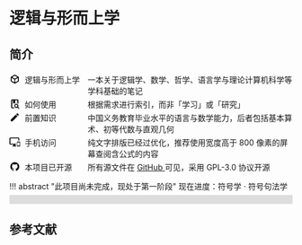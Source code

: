 # 逻辑与形而上学

## 简介

<div class="entry start">
    <img src="assets/icons/cube-outline.svg" style="width: 1.2rem" />
    <div class="sub-entry">
        <div class="caption">逻辑与形而上学</div>
        <div class="value">
            一本关于逻辑学、数学、哲学、语言学与理论计算机科学等学科基础的笔记
        </div>
    </div>
</div>

<div class="entry start">
    <img src="assets/icons/book-search-outline.svg" style="width: 1.2rem" />
    <div class="sub-entry">
        <div class="caption">如何使用</div>
        <div class="value">
            根据需求进行索引，而非「学习」或「研究」
        </div>
    </div>
</div>

<div class="entry start">
    <img src="assets/icons/pencil.svg" style="width: 1.2rem" />
    <div class="sub-entry">
        <div class="caption">前置知识</div>
        <div class="value">
            中国义务教育毕业水平的语言与数学能力，后者包括基本算术、初等代数与直观几何
        </div>
    </div>
</div>

<div class="entry start">
    <img src="assets/icons/monitor-cellphone.svg" style="width: 1.2rem" />
    <div class="sub-entry">
        <div class="caption">手机访问</div>
        <div class="value">
            纯文字排版已经过优化，推荐使用宽度高于 800 像素的屏幕查阅含公式的内容
        </div>
    </div>
</div>

<div class="entry start">
    <img src="assets/icons/github.svg" style="width: 1.2rem" />
    <div class="sub-entry">
        <div class="caption">本项目已开源</div>
        <div class="value">
            所有源文件在 <a href="https://github.com/ShiinaHiiragi/note/" target="_blank"> GitHub </a> 可见，采用 GPL-3.0 协议开源
        </div>
    </div>
</div>

!!! abstract "此项目尚未完成，现处于第一阶段"
    <label> 现在进度：符号学 · 符号句法学 </label>
    <div class="progress-container">
        <div class="progress-percentage"> </div>
    </div>

## 参考文献

<div class="ref"> </div>

<script>
const refList = [
    {
        author: ["华东师范大学哲学系逻辑学教研室"],
        title: "形式逻辑",
        type: "M",
        year: 2016,
        page: [1, 193],
        press: "华东师大出版社",
        locate: "上海"
    },
    {
        author: ["[英]Julian Baggini", "[美]Peter S. Fosl"],
        title: "简单的哲学",
        type: "M",
        year: 2016,
        page: [1, 266],
        trans: ["陶涛"],
        press: "中国人民大学出版社",
        locate: "北京"
    },
    {
        author: ["[英]Patrick J. Hurley"],
        title: "简明逻辑学导论",
        type: "M",
        year: 2010,
        page: [85, 140],
        trans: ["陈波", "宋文淦", "熊力文", "谷振诣"],
        press: "世界图书出版公司",
        locate: "北京"
    },
    {
        author: ["Robin Turner", "Nick Nicholas"],
        title: "Lojban For Beginners",
        type: "DB/OL",
        page: [1, 185]
    },
    {
        author: ["蔡曙山"],
        title: "认知科学导论",
        type: "M",
        year: 2021,
        page: [1, 697],
        press: "人民出版社",
        locate: "北京"
    },
    {
        author: ["[英]Julian Baggini", "[美]Peter S. Fosl"],
        title: "好用的哲学",
        type: "M",
        year: 2016,
        page: [1, 273],
        trans: ["陶涛"],
        press: "中国人民大学出版社",
        locate: "北京"
    },
    {
        author: ["[美]Robert C. Solomon"],
        title: "大问题：简明哲学导论",
        type: "M",
        year: 2018,
        page: [413, 435],
        trans: ["张卜天"],
        press: "清华大学出版社",
        locate: "北京"
    },
    {
        author: ["赵毅衡"],
        title: "符号学：原理与推演",
        type: "M",
        year: 2016,
        page: [1, 390],
        press: "南京大学出版社",
        locate: "南京",
        plot: 331
    },
    {
        author: ["陈波"],
        title: "逻辑哲学",
        type: "M",
        year: 2006,
        page: [1, 364],
        press: "北京大学出版社",
        locate: "北京"
    },
    {
        author: ["[美]Stewart Shapiro"],
        title: "数学哲学：对数学的思考",
        type: "M",
        year: 2009,
        page: [1, 281],
        trans: ["郝兆宽", "杨睿之"],
        press: "复旦大学出版社",
        locate: "上海"
    },
    {
        author: ["马明辉"],
        title: "结构证明论",
        type: "M",
        year: 2019,
        page: [1, 252],
        press: "科学出版社",
        locate: "北京",
        plot: 28
    },
    {
        author: ["张清宇"],
        title: "逻辑哲学九章",
        type: "M",
        year: 2004,
        page: [234, 264],
        press: "江苏人民出版社",
        locate: "南京"
    },
    {
        author: ["姚宁远"],
        title: "初等模型论",
        type: "M",
        page: [1, 229],
        press: "复旦大学出版社",
        locate: "上海",
        year: 2018,
        plot: 30
    },
    {
        author: ["郝兆宽", "杨睿之", "杨跃"],
        title: "递归论：算法与随机性基础",
        type: "M",
        page: [1, 191],
        press: "复旦大学出版社",
        locate: "上海",
        year: 2018,
        plot: 92
    },
    {
        author: ["[美]Thomas H. Cormen", "[美]Charles E. Leiserson", "[美]Ronald L. Rivest", "[美]Clifford Stein"],
        title: "算法导论",
        type: "M",
        year: 2013,
        page: [25, 36],
        trans: ["殷建平", "徐云", "王刚", "刘晓光", "苏明", "邹恒明", "王宏志"],
        press: "机械工业出版社",
        locate: "上海"
    },
    {
        author: ["[美]Michael Sipser"],
        title: "计算理论导引",
        type: "M",
        year: 2020,
        page: [174, 246],
        trans: ["唐常杰", "陈鹏", "向勇", "刘齐宏"],
        press: "机械工业出版社",
        locate: "上海"
    },
    {
        author: ["郝兆宽", "杨睿之", "杨跃"],
        title: "数理逻辑：证明及其限度",
        type: "M",
        page: [1, 236],
        press: "复旦大学出版社",
        locate: "上海",
        year: 2014,
        plot: 151
    },
    {
        author: ["郝兆宽", "杨跃"],
        title: "集合论：对无穷概念的探索",
        type: "M",
        year: 2014,
        page: [1, 237],
        press: "复旦大学出版社",
        locate: "上海",
        plot: 135
    },
    {
        author: ["周焕山"],
        title: "初等代数研究",
        type: "M",
        year: 2014,
        page: [56, 377],
        press: "高等教育出版社",
        locate: "北京"
    },
    {
        author: ["胡典顺", "徐汉文"],
        title: "初等数论",
        type: "M",
        year: 2017,
        page: [1, 151],
        press: "科学出版社",
        locate: "北京"
    },
    {
        author: ["张巍", "阚海斌", "倪卫明"],
        title: "线性代数",
        type: "M",
        year: 2016,
        page: [1, 186],
        press: "科学出版社",
        locate: "北京"
    },
    {
        author: ["张贤达"],
        title: "矩阵分析与应用",
        type: "M",
        year: 2013,
        page: [143, 151],
        press: "清华大学出版社",
        locate: "北京"
    },
    {
        author: ["Terence Parr", "Jeremy Howard"],
        title: "The matrix calculus you need for deep learning",
        type: "J",
        page: [1, 33],
        year: 2018,
        arXiv: "1802.01528"
    },
    {
        author: ["フィッシュ"],
        title: "巨大数論",
        type: "M",
        year: 2018,
        page: [1, 258],
        press: "株式会社インプレス R&D",
        locate: "東京"
    },
    {
        author: ["顾沛", "邓少强"],
        title: "简明抽象代数",
        type: "M",
        year: 2003,
        page: [1, 126],
        press: "高等教育出版社",
        locate: "北京"
    },
    {
        author: ["[苏]М. М. По́стников"],
        title: "几何讲义：解析几何",
        type: "M",
        year: 1992,
        page: [1, 44],
        trans: ["周友成"],
        press: "高等教育出版社",
        locate: "北京"
    },
    {
        author: ["项武义", "王申怀", "潘养廉"],
        title: "古典几何学",
        type: "M",
        year: 2014,
        page: [41, 54],
        press: "高等教育出版社",
        locate: "北京"
    },
    {
        author: ["徐利治"],
        title: "现代数学手册·经典数学卷",
        type: "M",
        year: 2000,
        page: [905, 1040],
        press: "华中科技大学出版社",
        locate: "武汉"
    },
    {
        author: ["数理化自学丛书编委会"],
        title: "平面解析几何",
        type: "M",
        year: 1965,
        page: [1, 407],
        press: "上海科学技术出版社",
        locate: "上海"
    },
    {
        author: ["[德]Eberhard Zeidler"],
        title: "数学指南：实用数学手册",
        type: "M",
        year: 2012,
        page: [787, 798],
        trans: ["李文林"],
        press: "科学出版社",
        locate: "北京"
    },
    {
        author: ["吕林根", "徐子道"],
        title: "解析几何",
        type: "M",
        year: 2006,
        page: [1, 295],
        press: "高等教育出版社",
        locate: "北京"
    },
    {
        author: ["梅向明", "刘增贤", "王汇淳", "王智秋"],
        title: "高等几何",
        type: "M",
        year: 2020,
        page: [1, 151],
        press: "高等教育出版社",
        locate: "北京"
    },
    {
        author: ["熊金城"],
        title: "点集拓扑讲义",
        type: "M",
        year: 2020,
        page: [1, 162],
        press: "高等教育出版社",
        locate: "北京"
    },
    {
        author: ["赵一鸣", "阚海斌", "吴永辉"],
        title: "离散数学",
        type: "M",
        year: 2011,
        page: [2, 221],
        press: "人民邮电出版社",
        locate: "北京"
    },
    {
        author: ["欧阳光中", "朱学炎", "金福临", "陈传璋"],
        title: "数学分析",
        type: "M",
        page: [1, 430],
        year: 2018,
        press: "高等教育出版社",
        locate: "北京"
    },
    {
        author: ["陈纪修", "於崇华", "金路"],
        title: "数学分析",
        type: "M",
        page: [424, 638],
        year: 2019,
        press: "高等教育出版社",
        locate: "北京"
    },
    {
        author: ["程其襄", "张奠宙", "胡善文", "薛以峰"],
        title: "实变函数与泛函分析基础",
        type: "M",
        page: [1, 221],
        year: 2019,
        press: "高等教育出版社",
        locate: "北京"
    },
    {
        author: ["汪嘉冈"],
        title: "现代概率论基础",
        type: "M",
        page: [1, 165],
        year: 2005,
        press: "复旦大学出版社",
        locate: "上海"
    },
    {
        author: ["苏淳", "冯群强"],
        title: "概率论",
        type: "M",
        page: [1, 292],
        year: 2020,
        press: "科学出版社",
        locate: "北京"
    },
    {
        author: ["李贤平"],
        title: "概率论基础",
        type: "M",
        page: [1, 391],
        year: 2010,
        press: "高等教育出版社",
        locate: "北京"
    },
    {
        author: ["平冈和幸", "堀玄"],
        title: "程序员的数学 ② 概率统计",
        type: "M",
        year: 2015,
        page: [1, 403],
        trans: ["陈篠烟"],
        press: "人民邮电出版社",
        locate: "北京"
    },
    {
        author: ["Rob Nederpelt", "Herman Geuvers"],
        title: "Type Theory and Formal Proof: an Introduction",
        type: "M",
        page: [1, 409],
        year: 2014,
        press: "Cambridge University Press",
        locate: "Cambridge"
    },
    {
        author: ["Hanne Riis Nielson", "Flemming Nielson"],
        title: "Semantics with Applications: an Appetizer",
        type: "M",
        page: [1, 254],
        year: 2007,
        press: "Springer Science & Business Media",
        locate: "London"
    },
    {
        author: ["陈有祺"],
        title: "形式语言与自动机",
        type: "M",
        page: [1, 227],
        year: 2008,
        press: "机械工业出版社",
        locate: "上海"
    },
    {
        author: ["蔡曙山", "邹崇理"],
        title: "自然语言形式理论研究",
        type: "M",
        page: [1, 551],
        year: 2010,
        press: "人民出版社",
        locate: "北京",
        plot: 171 + (551 - 397)
    }
];

window.todo = new Array();
const [plot, total] = refList.reduce(([plot, total], item) => {
    item.total = item.page[1] - item.page[0] + 1;
    item.plot = item.plot ?? item.total;
    item.percent = (100 * item.plot / item.total).toFixed(2) + "%";
    if (item.plot < item.total) {
        window.todo.push({
            title: item.title,
            percentage: item.percent,
            remains: item.total - item.plot
        })
    }
    plot += item.plot;
    total += item.total;
    return [plot, total];
}, [0, 0]);
const progress = (100 * plot / total);
const progressBar = document.querySelector(".progress-percentage");
progressBar.innerText = progress.toFixed(2) + "%";
progressBar.style.width = progress.toFixed(0) + "%";

console.log(
    "%cInput `todo` to view unfinished references.",
    "color: #C41C1C;"
)

const renderRef = (query, filterCond) => {
refList
    .filter(filterCond)
    .map((item => {
        const catRef = (item) => {
            const { author, title, type, page } = item;
            const { year } = item;

            const { trans, press, locate } = item;
            const { journal, section, arXiv } = item;
            result = `${author.join(", ")}. ` + `${title} [${type}]. `

            switch (type) {
                case "M":
                    return result +
                        (trans ? `${trans.join(",")},译. ` : ``) +
                        `${press}:${locate}, ${year}.`
                    break;
                case "J":
                    return result + (
                        arXiv === undefined
                        ? `${journal}, ${year}, ${section}.`
                        : `arXiv:${arXiv}, ${year}.`
                    )
                    break;
                default:
                    // [DB/OL]
                    return result;
                    break;
            }
        };
        return catRef(item);
    }))
    .forEach((item, index) => {
        const newEntry = document.createElement("div");
        const newValue = document.createElement("div");
        const newIndex = document.createElement("div");
        newEntry.className = "entry";
        newValue.className = "value";
        newIndex.className = "index";
        newValue.innerText = item;
        newIndex.innerText = index + 1;
        newEntry.append(newIndex);
        newEntry.append(newValue);
        document.querySelector(query)?.append(newEntry);
    });
};

renderRef(".ref", (item) => item.plot);
</script>

<style>
.ref {
    display: flex;
    flex-direction: column;
}

.entry {
    display: flex;
    flex-direction: row;
}

.start {
    align-items: start;
    padding-top: 4px;
}

.sub-entry {
    display: flex;
    flex-grow: 1;
    flex-direction: row;
    padding-left: 8px;
}

@media (max-width: 600px) {
    .sub-entry {
        flex-direction: column;
    }
}

.caption {
    min-width: 8em;
    font-weight: var(--bold-font-weight);
}

.value {
    flex-grow: 1;
}

.index {
    min-width: 2.25em;
    margin-right: 0.75em;
    font-weight: var(--bold-font-weight);
    text-align: right;
}

.index:before {
    content: "[";
}

.index:after {
    content: "]";
}

.progress-container {
    margin-top: -8px;
    height: 16px;
    width: 100%;
    background-color: #ddd;
    border-radius: 0.1rem;
}

.progress-percentage {
    text-align: right;
    font-size: 12px;
    padding-right: 8px;
    line-height: 16px;
    background-color: rgb(32, 148, 243);
    border-radius: 0.1rem;
    color: white;
}
</style>
